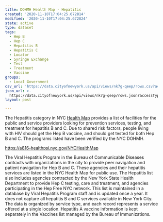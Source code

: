 ```yaml
---
title: DOHMH Health Map - Hepatitis
created: '2020-11-10T17:04:25.672814'
modified: '2020-11-10T17:04:25.672824'
state: active
type: dataset
tags:
  - Hep B
  - Hep C
  - Hepatitis B
  - Hepatitis C
  - Locator
  - Syringe Exchange
  - Test
  - Treatment
  - Vaccine
groups:
  - Local Government
csv_url: 'https://data.cityofnewyork.us/api/views/nk7g-qeep/rows.csv?accessType=DOWNLOAD'
json_url: >-
  https://data.cityofnewyork.us/api/views/nk7g-qeep/rows.json?accessType=DOWNLOAD
layout: post

---
```

The Hepatitis category in NYC <a href="https://a816-healthpsi.nyc.gov/NYCHealthMap">Health Map</a> provides a list of facilities for the public and service providers looking for prevention services, testing, and treatment for hepatitis B and C. Due to shared risk factors, people living with HIV should get the Hep B vaccine, and should get tested for both Hep B and C. The programs listed have been verified by the NYC DOHMH. 

https://a816-healthpsi.nyc.gov/NYCHealthMap

The Viral Hepatitis Program in the Bureau of Communicable Diseases contracts with organizations in the city to provide peer navigation and patient navigation for Hep B and C. These agencies and their hepatitis services are listed in the NYC Health Map for public use. The Hepatitis list also includes agencies contracted by the New York State Health Department to provide Hep C testing, care and treatment, and agencies participating in the Hep Free NYC network. This list is maintained in a database by Viral Hepatitis Program staff and is updated once a year. It does not capture all hepatitis B and C services available in New York City. The data is organized by service type, and each record represents a service offered at a single location. Hepatitis A vaccine information is kept separately in the Vaccines list managed by the Bureau of Immunizations.
